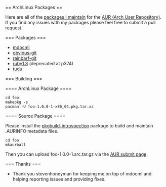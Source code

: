 == ArchLinux Packages ==

Here are all of the [packages I maintain](https://aur.archlinux.org/packages/?SeB=m&K=techno-geek) for the [AUR (Arch User Repository)](https://aur.archlinux.org/). If you find any issues with my packages please feel free to submit a pull request.

=== Packages ===

* [mdocml](mdocml/)
* [obvious-git](obvious-git/)
* [rainbarf-git](rainbarf-git/)
* [ruby1.8](ruby1.8/) (deprecated at p374)
* [tudu](tudu/)

=== Building ===

==== ArchLinux Package ====

    cd foo
    makepkg -s
    pacman -U foo-1.0.0-1-x86_64.pkg.tar.xz

==== Source Package ====

Please install the [pkgbuild-introspection](https://github.com/falconindy/pkgbuild-introspection) package to build and maintain .AURINFO metadata files.

    cd foo
    mkaurball

Then you can upload foo-1.0.0-1.src.tar.gz via the [AUR submit page](https://aur.archlinux.org/submit/).

=== Thanks ===

* Thank you stevenhoneyman for keeping me on top of mdocml and helping reporting issues and providing fixes.
